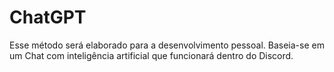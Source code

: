 # ChatGPT
Esse método será elaborado para a desenvolvimento pessoal. Baseia-se em um Chat com inteligência artificial que funcionará dentro do Discord.
